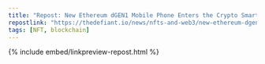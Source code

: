 ```yaml
---
title: "Repost: New Ethereum dGEN1 Mobile Phone Enters the Crypto Smartphone Wars - The Defiant"
repostlink: "https://thedefiant.io/news/nfts-and-web3/new-ethereum-dgen1-mobile-phone-enters-the-crypto-smartphone-wars"
tags: [NFT, blockchain]
---
```


{% include embed/linkpreview-repost.html %}
